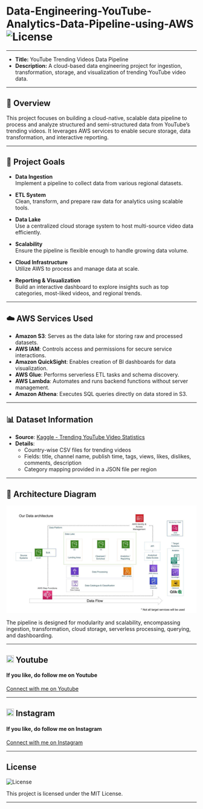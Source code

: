 # Data-Engineering-YouTube-Analytics-Data-Pipeline-using-AWS   ![License](https://img.shields.io/badge/License-MIT-blue.svg)


---
- **Title:** YouTube Trending Videos Data Pipeline
- **Description:** A cloud-based data engineering project for ingestion, transformation, storage, and visualization of trending YouTube video data.
---

## 📌 Overview

This project focuses on building a cloud-native, scalable data pipeline to process and analyze structured and semi-structured data from YouTube’s trending videos. It leverages AWS services to enable secure storage, data transformation, and interactive reporting.

---

## 🎯 Project Goals

- **Data Ingestion**  
  Implement a pipeline to collect data from various regional datasets.

- **ETL System**  
  Clean, transform, and prepare raw data for analytics using scalable tools.

- **Data Lake**  
  Use a centralized cloud storage system to host multi-source video data efficiently.

- **Scalability**  
  Ensure the pipeline is flexible enough to handle growing data volume.

- **Cloud Infrastructure**  
  Utilize AWS to process and manage data at scale.

- **Reporting & Visualization**  
  Build an interactive dashboard to explore insights such as top categories, most-liked videos, and regional trends.

---

## ☁️ AWS Services Used

- **Amazon S3**: Serves as the data lake for storing raw and processed datasets.
- **AWS IAM**: Controls access and permissions for secure service interactions.
- **Amazon QuickSight**: Enables creation of BI dashboards for data visualization.
- **AWS Glue**: Performs serverless ETL tasks and schema discovery.
- **AWS Lambda**: Automates and runs backend functions without server management.
- **Amazon Athena**: Executes SQL queries directly on data stored in S3.

---

## 📊 Dataset Information

- **Source**: [Kaggle - Trending YouTube Video Statistics](https://www.kaggle.com/datasets/datasnaek/youtube-new)  
- **Details**:  
  - Country-wise CSV files for trending videos  
  - Fields: title, channel name, publish time, tags, views, likes, dislikes, comments, description  
  - Category mapping provided in a JSON file per region  

---

## 🧱 Architecture Diagram

![Architecture Diagram](Architecture.jpeg)

The pipeline is designed for modularity and scalability, encompassing ingestion, transformation, cloud storage, serverless processing, querying, and dashboarding.

---

## <img src="https://upload.wikimedia.org/wikipedia/commons/0/09/YouTube_full-color_icon_%282017%29.svg" width="20" height="20"> Youtube
<h4>If you like, do follow me on Youtube</h4>
<a href="https://www.youtube.com/@Code-With-Vishal">Connect with me on  Youtube</a>

---

## <img src="https://upload.wikimedia.org/wikipedia/commons/e/e7/Instagram_logo_2016.svg" width="20" height="20"> Instagram
<h4>If you like, do follow me on Instagram</h4>
<a href="https://www.instagram.com/vishaal_87">Connect with me on Instagram</a>

---

## License
![License](https://img.shields.io/badge/License-MIT-blue.svg)

This project is licensed under the MIT License.

---
